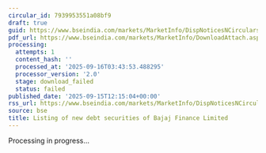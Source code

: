 ```yaml
---
circular_id: 7939953551a08bf9
draft: true
guid: https://www.bseindia.com/markets/MarketInfo/DispNoticesNCirculars.aspx?Noticeid={30F8FB6C-953E-442D-B1D5-F81C9116A62B}&noticeno=20250915-37&dt=09/15/2025&icount=37&totcount=81&flag=0
pdf_url: https://www.bseindia.com/markets/MarketInfo/DownloadAttach.aspx?id=20250915-37&attachedId=
processing:
  attempts: 1
  content_hash: ''
  processed_at: '2025-09-16T03:43:53.488295'
  processor_version: '2.0'
  stage: download_failed
  status: failed
published_date: '2025-09-15T12:15:04+00:00'
rss_url: https://www.bseindia.com/markets/MarketInfo/DispNoticesNCirculars.aspx?Noticeid={30F8FB6C-953E-442D-B1D5-F81C9116A62B}&noticeno=20250915-37&dt=09/15/2025&icount=37&totcount=81&flag=0
source: bse
title: Listing of new debt securities of Bajaj Finance Limited
---
```


Processing in progress...